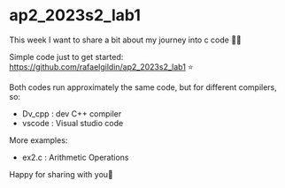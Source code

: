 # ap2_2023s2_lab1

This week I want to share a bit about my journey into c code 🧑‍💻

Simple code just to get started: https://github.com/rafaelgildin/ap2_2023s2_lab1 ⭐

Both codes run approximately the same code, but  for different compilers, so:
- Dv_cpp : dev C++ compiler
- vscode : Visual studio code

More examples:
- ex2.c : Arithmetic Operations

Happy for sharing with you🎉